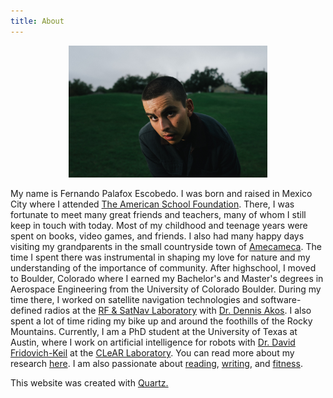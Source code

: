 ```yaml
---
title: About
---
```


<figure style="text-align: center;">
  <img src="media/palafox_simon.JPG" alt="yo merengues" style="width:75%">
</figure>

My name is Fernando Palafox Escobedo. 
I was born and raised in Mexico City where I attended [The American School Foundation](https://www.asf.edu.mx/). 
There, I was fortunate to meet many great friends and teachers, many of whom I still keep in touch with today.
Most of my childhood and teenage years were spent on books, video games, and friends. 
I also had many happy days visiting my grandparents in the small countryside town of [Amecameca](https://en.wikipedia.org/wiki/Amecameca).
The time I spent there was instrumental in shaping my love for nature and my understanding of the importance of community. 
After highschool, I moved to Boulder, Colorado where I earned my Bachelor's and Master's degrees in Aerospace Engineering from the University of Colorado Boulder. 
During my time there, I worked on satellite navigation technologies and software-defined radios at the [RF & SatNav Laboratory](https://www.colorado.edu/lab/rf-satnav/) with [Dr. Dennis Akos](https://www.colorado.edu/aerospace/dennis-akos).
I also spent a lot of time riding my bike up and around the foothills of the Rocky Mountains. 
Currently, I am a PhD student at the University of Texas at Austin, where I work on artificial intelligence for robots with [Dr. David Fridovich-Keil](https://www.ae.utexas.edu/people/faculty/faculty-directory/fridovich-keil) at the [CLeAR Laboratory](https://clearoboticslab.github.io/). 
You can read more about my research [here](research.md). 
I am also passionate about [reading](bookshelf), [writing](writing), and [fitness](health).

This website was created with <a href="https://quartz.jzhao.xyz/">Quartz.